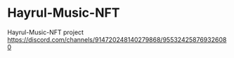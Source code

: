 # Hayrul-Music-NFT
Hayrul-Music-NFT project https://discord.com/channels/914720248140279868/955324258769326080
